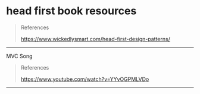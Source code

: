 # head first book resources

> References
>
> <https://www.wickedlysmart.com/head-first-design-patterns/>

---

MVC Song

> References
>
> <https://www.youtube.com/watch?v=YYvOGPMLVDo>

---
